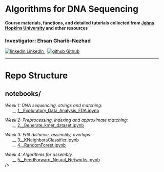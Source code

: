 # Algorithms for DNA Sequencing
#### Course materials, functions, and detailed tutorials collected from [Johns Hopkins University](https://www.coursera.org/learn/dna-sequencing/home/welcome) and other resources 

###  Investigator: Ehsan Gharib-Nezhad

  <p>
  <a href="https://www.linkedin.com/in/ehsan-gharib-nezhad/" rel="nofollow noreferrer">
    <img src="https://i.stack.imgur.com/gVE0j.png" alt="linkedin"> LinkedIn
  </a> &nbsp; 
  <a href="https://github.com/EhsanGharibNezhad/" rel="nofollow noreferrer">
    <img src="https://i.stack.imgur.com/tskMh.png" alt="github"> Github
  </a>
</p>



---
# <a id = 'RepoStructure'> Repo Structure </b></a>
## notebooks/ <br />

*Week 1: DNA sequencing, strings and matching:*\
&nbsp; &nbsp; &nbsp; __ [1__Exploratory_Data_Analysis_EDA.ipynb](notebooks/1__Exploratory_Data_Analysis_EDA.ipynb)<br />

*Week 2: Preprocessing, indexing and approximate matching:*\
&nbsp; &nbsp; &nbsp; __ [2__Generate_kmer_dataset.ipynb](notebooks/2__Generate_kmer_dataset.ipynb)<br />

*Week 3: Edit distance, assembly, overlaps*\
&nbsp; &nbsp; &nbsp; __ [3__KNeighborsClassifier.ipynb](notebooks/3__KNeighborsClassifier.ipynb)<br />
&nbsp; &nbsp; &nbsp; __ [4__RandomForest.ipynb](notebooks/4__RandomForest.ipynb)<br />


*Week 4: Algorithms for assembly*\
&nbsp; &nbsp; &nbsp; __ [5__FeedForward_Neural_Networks.ipynb](notebooks/5__FeedForward_Neural_Networks.ipynb)<br />
/>
